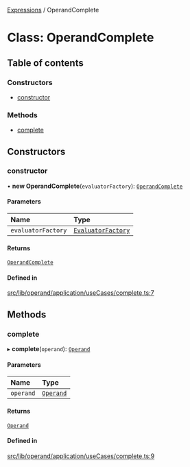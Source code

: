 [Expressions](../README.md) / OperandComplete

# Class: OperandComplete

## Table of contents

### Constructors

- [constructor](OperandComplete.md#constructor)

### Methods

- [complete](OperandComplete.md#complete)

## Constructors

### constructor

• **new OperandComplete**(`evaluatorFactory`): [`OperandComplete`](OperandComplete.md)

#### Parameters

| Name | Type |
| :------ | :------ |
| `evaluatorFactory` | [`EvaluatorFactory`](../interfaces/EvaluatorFactory.md) |

#### Returns

[`OperandComplete`](OperandComplete.md)

#### Defined in

[src/lib/operand/application/useCases/complete.ts:7](https://github.com/data7expressions/3xpr/blob/afd3b19f5d11ae44b57444edce640638f4fba296/src/lib/operand/application/useCases/complete.ts#L7)

## Methods

### complete

▸ **complete**(`operand`): [`Operand`](Operand.md)

#### Parameters

| Name | Type |
| :------ | :------ |
| `operand` | [`Operand`](Operand.md) |

#### Returns

[`Operand`](Operand.md)

#### Defined in

[src/lib/operand/application/useCases/complete.ts:9](https://github.com/data7expressions/3xpr/blob/afd3b19f5d11ae44b57444edce640638f4fba296/src/lib/operand/application/useCases/complete.ts#L9)
